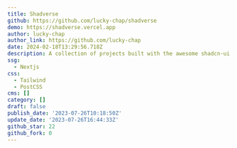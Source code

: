 ```yaml
---
title: Shadverse
github: https://github.com/lucky-chap/shadverse
demo: https://shadverse.vercel.app
author: lucky-chap
author_link: https://github.com/lucky-chap
date: 2024-02-18T13:29:56.718Z
description: A collection of projects built with the awesome shadcn-ui component library
ssg:
  - Nextjs
css:
  - Tailwind
  - PostCSS
cms: []
category: []
draft: false
publish_date: '2023-07-26T10:18:50Z'
update_date: '2023-07-26T16:44:33Z'
github_star: 22
github_fork: 0
---
```

